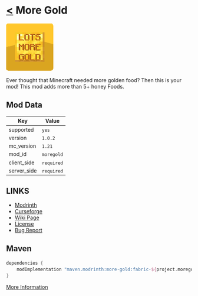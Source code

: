 # [<](../README.md) More Gold

![alt](icon.png)

Ever thought that Minecraft needed more golden food? Then this is your mod! This mod adds more than 5+ honey Foods.

## Mod Data

| Key         | Value      |
|-------------|------------|
| supported   | `yes`      |
| version     | `1.0.2`    |
| mc_version  | `1.21`     |
| mod_id      | `moregold` |
| client_side | `required` |
| server_side | `required` |

## LINKS
- [Modrinth](https://modrinth.com/mod/more-gold)
- [Curseforge](https://curseforge.com/minecraft/mc-mods/more-gold)
- [Wiki Page](https://github.com/legopitstop/Fabric/wiki/More_Gold)
- [License](https://legopitstop.weebly.com/license.html)
- [Bug Report](https://github.com/legopitstop/Fabric/issues)

## Maven
```gradle
dependencies {
    modImplementation "maven.modrinth:more-gold:fabric-${project.moregold_version}"
}
```
[More Information](https://docs.modrinth.com/docs/tutorials/maven/)

